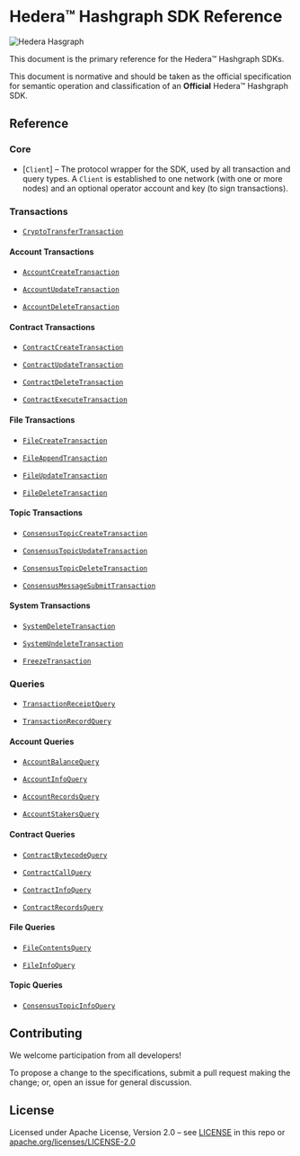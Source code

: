 # Hedera™ Hashgraph SDK Reference

![Hedera Hasgraph](https://www.hedera.com/logo-capital-hbar-wordmark.jpg)

This document is the primary reference for the Hedera™ Hashgraph SDKs.

This document is normative and should be taken as the official specification for
semantic operation and classification of an **Official** Hedera™ Hashgraph SDK.

## Reference

### Core

* [`Client`] – The protocol wrapper for the SDK, used by all transaction
    and query types. A `Client` is established to one network (with one
    or more nodes) and an optional operator account and key (to sign
    transactions).

### Transactions

* [`CryptoTransferTransaction`](reference/CryptoTransferTransaction.md)

#### Account Transactions

* [`AccountCreateTransaction`](reference/AccountCreateTransaction.md)

* [`AccountUpdateTransaction`](reference/AccountUpdateTransaction.md)

* [`AccountDeleteTransaction`](reference/AccountDeleteTransaction.md)

#### Contract Transactions

* [`ContractCreateTransaction`](reference/ContractCreateTransaction.md)

* [`ContractUpdateTransaction`](reference/ContractUpdateTransaction.md)

* [`ContractDeleteTransaction`](reference/ContractDeleteTransaction.md)

* [`ContractExecuteTransaction`](reference/ContractExecuteTransaction.md)

#### File Transactions

* [`FileCreateTransaction`](reference/FileCreateTransaction.md)

* [`FileAppendTransaction`](reference/FileAppendTransaction.md)

* [`FileUpdateTransaction`](reference/FileUpdateTransaction.md)

* [`FileDeleteTransaction`](reference/FileDeleteTransaction.md)

#### Topic Transactions

* [`ConsensusTopicCreateTransaction`](reference/ConsensusTopicCreateTransaction.md)

* [`ConsensusTopicUpdateTransaction`](reference/ConsensusTopicUpdateTransaction.md)

* [`ConsensusTopicDeleteTransaction`](reference/ConsensusTopicDeleteTransaction.md)

* [`ConsensusMessageSubmitTransaction`](reference/ConsensusMessageSubmitTransaction.md)

#### System Transactions

* [`SystemDeleteTransaction`](reference/SystemDeleteTransaction.md)

* [`SystemUndeleteTransaction`](reference/SystemUndeleteTransaction.md)

* [`FreezeTransaction`](reference/FreezeTransaction.md)

### Queries

* [`TransactionReceiptQuery`](reference/TransactionReceiptQuery.md)

* [`TransactionRecordQuery`](reference/TransactionRecordQuery.md)

#### Account Queries

* [`AccountBalanceQuery`](reference/AccountBalanceQuery.md)

* [`AccountInfoQuery`](reference/AccountInfoQuery.md)

* [`AccountRecordsQuery`](reference/AccountRecordsQuery.md)

* [`AccountStakersQuery`](reference/AccountStakersQuery.md)

#### Contract Queries

* [`ContractBytecodeQuery`](reference/ContractBytecodeQuery.md)

* [`ContractCallQuery`](reference/ContractCallQuery.md)

* [`ContractInfoQuery`](reference/ContractInfoQuery.md)

* [`ContractRecordsQuery`](reference/ContractRecordsQuery.md)

#### File Queries

* [`FileContentsQuery`](reference/FileContentsQuery.md)

* [`FileInfoQuery`](reference/FileInfoQuery.md)

#### Topic Queries

* [`ConsensusTopicInfoQuery`](reference/ConsensusTopicInfoQuery.md)

## Contributing

We welcome participation from all developers!

To propose a change to the specifications, submit a pull request making the
change; or, open an issue for general discussion.

## License

Licensed under Apache License,
Version 2.0 – see [LICENSE](LICENSE) in this repo
or [apache.org/licenses/LICENSE-2.0](http://www.apache.org/licenses/LICENSE-2.0)
